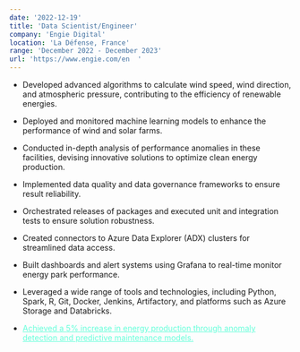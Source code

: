 ```yaml
---
date: '2022-12-19'
title: 'Data Scientist/Engineer'
company: 'Engie Digital'
location: 'La Défense, France'
range: 'December 2022 - December 2023'
url: 'https://www.engie.com/en  '
---
```


- Developed advanced algorithms to calculate wind speed, wind direction, and atmospheric pressure, contributing to the efficiency of renewable energies.
- Deployed and monitored machine learning models to enhance the performance of wind and solar farms.
- Conducted in-depth analysis of performance anomalies in these facilities, devising innovative solutions to optimize clean energy production.
- Implemented data quality and data governance frameworks to ensure result reliability.
- Orchestrated releases of packages and executed unit and integration tests to ensure solution robustness.
- Created connectors to Azure Data Explorer (ADX) clusters for streamlined data access.
- Built dashboards and alert systems using Grafana to real-time monitor energy park performance.
- Leveraged a wide range of tools and technologies, including Python, Spark, R, Git, Docker, Jenkins, Artifactory, and platforms such as Azure Storage and Databricks.

- <span style="color:#64ffda"><u>Achieved a 5% increase in energy production through anomaly detection and predictive maintenance models.</span>
